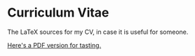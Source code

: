 Curriculum Vitae
================

The LaTeX sources for my CV, in case it is useful for someone.

[Here's a PDF version for tasting.](http://www.hvergi.net/arnar/public/cv.pdf)
